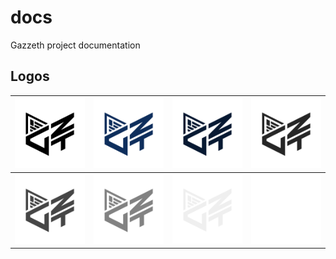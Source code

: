 # docs
Gazzeth project documentation

## Logos
|![img](https://github.com/gazzeth/docs/blob/master/logos/gzt_black.png?raw=true)|![img](https://github.com/gazzeth/docs/blob/master/logos/gzt_blue.png?raw=true)|![img](https://github.com/gazzeth/docs/blob/master/logos/gzt_dark_blue.png?raw=true)|![img](https://github.com/gazzeth/docs/blob/master/logos/gzt_dark_gray.png?raw=true)|
|-|-|-|-|
|![img](https://github.com/gazzeth/docs/blob/master/logos/gzt_gray.png?raw=true)|![img](https://github.com/gazzeth/docs/blob/master/logos/gzt_light_gray.png?raw=true)|![img](https://github.com/gazzeth/docs/blob/master/logos/gzt_old_white.png?raw=true)|![img](https://github.com/gazzeth/docs/blob/master/logos/gzt_white.png?raw=true)|













